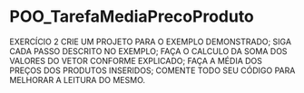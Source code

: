 # POO_TarefaMediaPrecoProduto
EXERCÍCIO 2 CRIE UM PROJETO PARA O EXEMPLO DEMONSTRADO; SIGA CADA PASSO DESCRITO NO EXEMPLO; FAÇA O CALCULO DA SOMA DOS VALORES DO VETOR CONFORME EXPLICADO; FAÇA A MÉDIA DOS PREÇOS DOS PRODUTOS INSERIDOS; COMENTE TODO SEU CÓDIGO PARA MELHORAR A LEITURA DO MESMO.
